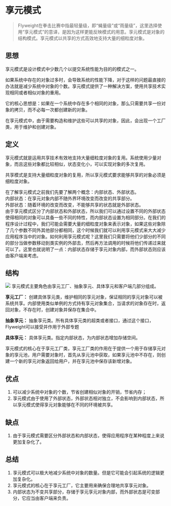 # 享元模式

> Flyweight在拳击比赛中指最轻量级，即“蝇量级”或“雨量级”，这里选择使用“享元模式”的意译，是因为这样更能反映模式的用意。享元模式是对象的结构模式。享元模式以共享的方式高效地支持大量的细粒度对象。  

## 思想
享元模式是设计模式中少数几个以提交系统性能为目的的模式之一。  

如果系统中存在的对象过多时，会导致系统的性能下降，对于这样的问题最直接的办法就是减少系统中对象的个数。享元模式提供了一种解决方案，使用共享技术实现相同或者相似对象的重用。  

它的核心思想是：如果在一个系统中存在多个相同的对象，那么只需要共享一份对象的拷贝，而不必每一次都创建新的对象。  

在享元模式中，由于需要构造和维护这些可以共享的对象，因此，会出现一个工厂类，用于维护和创建对象。  

## 定义
享元模式就是运用共享技术有效地支持大量细粒度对象的复用。系统使用少量对象，而且这些对象都比较相似，状态变化小，可以实现对象的多次复用。  

共享模式是支持大量细粒度对象的复用，所以享元模式要求能够共享的对象必须是细粒度对象。  

在了解享元模式之前我们先要了解两个概念：内部状态、外部状态。  
内部状态：在享元对象内部不随外界环境改变而改变的共享部分。  
外部状态：随着环境的改变而改变，不能够共享的状态就是外部状态。  
由于享元模式区分了内部状态和外部状态，所以我们可以通过设置不同的外部状态使得相同的对象可以具备一些不同的特性，而内部状态设置为相同部分。在我们的程序设计过程中，我们可能会需要大量的细粒度对象来表示对象，如果这些对象除了几个参数不同外其他部分都相同，这个时候我们就可以利用享元模式来大大减少应用程序当中的对象。如何利用享元模式呢？这里我们只需要将他们少部分的不同的部分当做参数移动到类实例的外部去，然后再方法调用的时候将他们传递过来就可以了。这里也就说明了一点：内部状态存储于享元对象内部，而外部状态则应该由客户端来考虑。  


## 结构
![](https://yulinwork.oss-cn-hangzhou.aliyuncs.com/patterns/flyweight.png)
享元模式主要角色由享元工厂、抽象享元、具体享元和客户端几部分组成。  

**享元工厂：** 创建具体享元类，维护相同的享元对象，保证相同的享元对象可以被系统共享。内部使用类似单例的方式持有享元对象集合，当请求的对象存在时，返回对象，不存在时，创建对象并保存在集合中。  

**抽象享元：** 抽象享元类。所有具体享元类的超类或者接口，通过这个接口，Flyweight可以接受并作用于外部专题  

**具体享元：** 具体享元类。指定内部状态，为内部状态增加存储空间。  

享元模式的核心在于享元工厂类，享元工厂类的作用在于提供一个用于存储享元对象的享元池，用户需要对象时，首先从享元池中获取，如果享元池中不存在，则创建一个新的享元对象返回给用户，并在享元池中保存该新增对象。  

## 优点
1. 可以减少系统中对象的个数，节省创建相似对象的开销，节省内存；
2. 享元模式由于使用了外部状态，外部状态相对独立，不会影响到内部状态，所以享元模式使得享元对象能够在不同的环境被共享。

## 缺点
1. 由于享元模式需要区分外部状态和内部状态，使得应用程序在某种程度上来说更加复杂化了。

## 总结
1. 享元模式可以极大地减少系统中对象的数量。但是它可能会引起系统的逻辑更加复杂化。
2. 享元模式的核心在于享元工厂，它主要用来确保合理地共享享元对象。
3. 内部状态为不变共享部分，存储于享元享元对象内部，而外部状态是可变部分，它应当由客户端来负责。